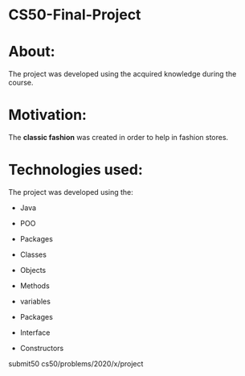 # CS50-Final-Project

# About:

The project was developed using the acquired knowledge during the course.

# Motivation:

The **classic fashion** was created in order to help in fashion stores.



# Technologies used:

The project was developed using the:

- Java
- POO
- Packages
- Classes

- Objects
- Methods
- variables
- Packages
- Interface
- Constructors

submit50 cs50/problems/2020/x/project
